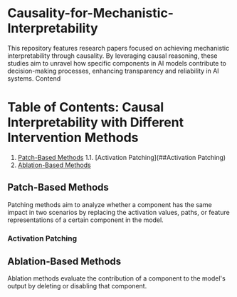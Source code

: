 # Causality-for-Mechanistic-Interpretability
This repository features research papers focused on achieving mechanistic interpretability through causality. By leveraging causal reasoning, these studies aim to unravel how specific components in AI models contribute to decision-making processes, enhancing transparency and reliability in AI systems.
Contend

# Table of Contents: Causal Interpretability with Different Intervention Methods

1. [Patch-Based Methods](#patch-based-methods)
1.1. [Activation Patching](##Activation Patching)
2. [Ablation-Based Methods](#ablation-based-methods)

## Patch-Based Methods
Patching methods aim to analyze whether a component has the same impact in two scenarios by replacing the activation values, paths, or feature representations of a certain component in the model.
### Activation Patching
###
## Ablation-Based Methods
Ablation methods evaluate the contribution of a component to the model's output by deleting or disabling that component.


